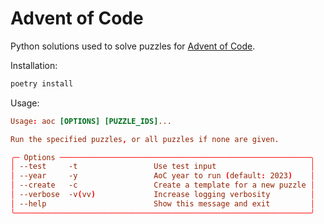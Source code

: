 # Advent of Code
Python solutions used to solve puzzles for [Advent of Code](https://adventofcode.com).

Installation:
```py
poetry install
```

Usage:
```toml
Usage: aoc [OPTIONS] [PUZZLE_IDS]...

Run the specified puzzles, or all puzzles if none are given.

╭─ Options ────────────────────────────────────────────────────────╮
│ --test     -t                 Use test input                     │
│ --year     -y                 AoC year to run (default: 2023)    │
│ --create   -c                 Create a template for a new puzzle │
│ --verbose  -v(vv)             Increase logging verbosity         │
│ --help                        Show this message and exit         │
╰──────────────────────────────────────────────────────────────────╯
```
